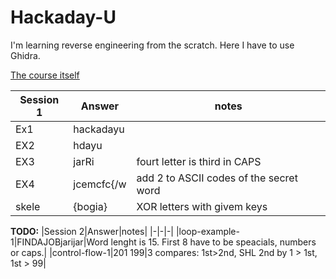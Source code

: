# Hackaday-U

I'm learning reverse engineering from the scratch. Here I have to use Ghidra.

[The course itself](https://hackaday.io/course/172292-introduction-to-reverse-engineering-with-ghidra)


|Session 1|Answer|notes|
|-|-|-|
|Ex1|hackadayu||
|EX2|hdayu||
|EX3|jarRi|fourt letter is third in CAPS|
|EX4|jcemcfc{/w|add 2 to ASCII codes of the secret word|
|skele|{bogia}|XOR letters with givem keys|


**TODO:**
|Session 2|Answer|notes|
|-|-|-|
|loop-example-1|FINDAJOBjarijar|Word lenght is 15. First 8 have to be speacials, numbers or caps.|
|control-flow-1|201 199|3 compares: 1st>2nd, SHL 2nd by 1 > 1st, 1st > 99|
